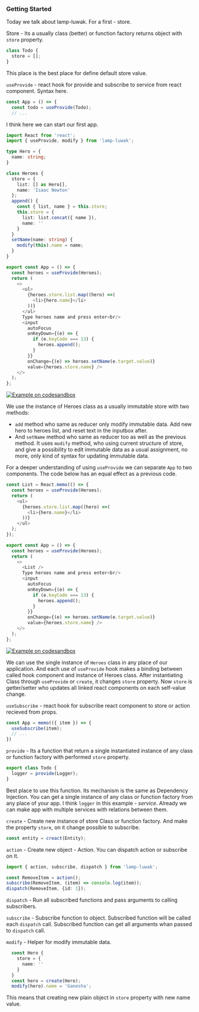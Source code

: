 ### Getting Started

Today we talk about lamp-luwak. For a first - store.

Store - Its a usually class (better) or function factory returns object with `store` property.
```typescript
class Todo {
  store = [];
}
```
This place is the best place for define default store value.

`useProvide` - react hook for provide and subscribe to service from react component. Syntax here.
```typescript
const App = () => {
  const todo = useProvide(Todo);
  // ...
```

I think here we can start our first app.

```typescript
import React from 'react';
import { useProvide, modify } from 'lamp-luwak';

type Hero = {
  name: string;
}

class Heroes {
  store = {
    list: [] as Hero[],
    name: 'Isaac Newton'
  };
  append() {
    const { list, name } = this.store;
    this.store = {
      list: list.concat({ name }),
      name: ''
    }
  }
  setName(name: string) {
    modify(this).name = name;
  }
}

export const App = () => {
  const heroes = useProvide(Heroes);
  return (
    <>
      <ul>
        {heroes.store.list.map((hero) =>(
          <li>{hero.name}</li>
        ))}
      </ul>
      Type heroes name and press enter<br/>
      <input
        autoFocus
        onKeyDown={(e) => {
          if (e.keyCode === 13) {
            heroes.append();
          }
        }}
        onChange={(e) => heroes.setName(e.target.value)}
        value={heroes.store.name} />
    </>
  );
};
```
[![Example on codesandbox](https://codesandbox.io/static/img/play-codesandbox.svg)](https://codesandbox.io/s/github/betula/lamp-luwak/tree/master/docs/code/heroes)

We use the instance of Heroes class as a usually immutable store with two methods:
- `add` method who same as reducer only modify immutable data. Add new hero to heroes list, and reset text in the inputbox after.
- And `setName` method who same as reducer too as well as the previous method. It uses `modify` method, who using current structure of store, and give a possibility to edit immutable data as a usual assignment, no more, only kind of syntax for updating immutable data.

For a deeper understanding of using `useProvide` we can separate `App` to two components. The code below has an equal effect as a previous code.
```typescript
const List = React.memo(() => {
  const heroes = useProvide(Heroes);
  return (
    <ul>
      {heroes.store.list.map((hero) =>(
        <li>{hero.name}</li>
      ))}
    </ul>
  );
});

export const App = () => {
  const heroes = useProvide(Heroes);
  return (
    <>
      <List />
      Type heroes name and press enter<br/>
      <input
        autoFocus
        onKeyDown={(e) => {
          if (e.keyCode === 13) {
            heroes.append();
          }
        }}
        onChange={(e) => heroes.setName(e.target.value)}
        value={heroes.store.name} />
    </>
  );
};
```
[![Example on codesandbox](https://codesandbox.io/static/img/play-codesandbox.svg)](https://codesandbox.io/s/github/betula/lamp-luwak/tree/master/docs/code/heroes-2)

We can use the single instance of `Heroes` class in any place of our application. And each use of `useProvide` hook makes a binding between called hook component and instance of Heroes class. After instantiating Class through `useProvide` or `create`, it changes `store` property. Now `store` is getter/setter who updates all linked react components on each self-value change.

`useSubscribe` - react hook for subscribe react component to store or action recieved from props.
```typescript
const App = memo(({ item }) => {
  useSubscribe(item);
  // ...
})
```

`provide` - Its a function that return a single instantiated instance of any class or function factory with performed `store` property.
```typescript
export class Todo {
  logger = provide(Logger);
}
```
Best place to use this function. Its mechanism is the same as Dependency Injection. You can get a single instance of any class or function factory from any place of your app. I think `logger` in this example - _service_. Already we can make app with multiple services with relations between them.

`create` - Create new instance of store Class or function factory. And make the property `store`, on it change possible to subscribe.
```typescript
const entity = creact(Entity);
```

`action` - Create new object - Action. You can dispatch action or subscribe on It.
```typescript
import { action, subscribe, dispatch } from 'lamp-luwak';

const RemoveItem = action();
subscribe(RemoveItem, (item) => console.log(item));
dispatch(RemoveItem, {id: 1});
```

`dispatch` - Run all subscribed functions and pass arguments to calling subscribers.

`subscribe` - Subscribe function to object. Subscribed function will be called each `dispatch` call. Subscribed function can get all arguments whan passed to `dispatch` call.

`modify` - Helper for modify immutable data.
```typescript
  const Hero {
    store = {
      name: ''
    }
  }
  const hero = create(Hero);
  modify(hero).name = 'Ganesha';
```
This means that creating new plain object in `store` property with new name value.

